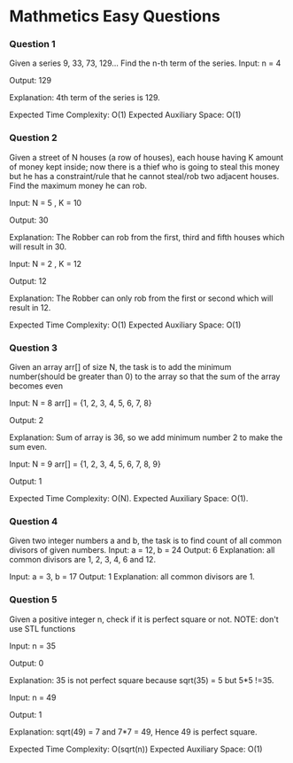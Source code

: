 
# Mathmetics Easy Questions





### Question 1
Given a series 9, 33, 73, 129...  Find the n-th term of the series.
Input: n = 4

Output: 129

Explanation: 4th term of the 
series is 129.

Expected Time Complexity: O(1)
Expected Auxiliary Space: O(1)
### Question 2
Given a street of N houses (a row of houses), each house having K amount of money kept inside; now there is a thief who is going to steal this money but he has a constraint/rule that he cannot steal/rob two adjacent houses. Find the maximum money he can rob.

Input:
N = 5 , K = 10

Output:
30

Explanation:
The Robber can rob from the first, third
and fifth houses which will result in 30.

Input:
N = 2 , K = 12

Output:
12

Explanation:
The Robber can only rob from the first
or second which will result in 12.

Expected Time Complexity: O(1)
Expected Auxiliary Space: O(1)

### Question 3
Given an array arr[] of size N, the task is to add the minimum number(should be greater than 0) to the array so that the sum of the array becomes even

Input: N = 8
arr[] = {1, 2, 3, 4, 5, 6, 7, 8}

Output:  2

Explanation:  Sum of array is 36, so 
we add minimum number 2 to make the 
sum even.

Input: N = 9
arr[] = {1, 2, 3, 4, 5, 6, 7, 8, 9}

Output:  1

Expected Time Complexity: O(N). 
Expected Auxiliary Space: O(1).
### Question 4
Given two integer numbers a and b, the task is to find count of all common divisors of given numbers.
Input: a = 12, b = 24
Output: 6 
Explanation: all common divisors 
are 1, 2, 3, 4, 6 and 12.

Input: a = 3, b = 17
Output: 1
Explanation: all common divisors are 1.
### Question 5
Given a positive integer n, check if it is perfect square or not.
NOTE: don't use STL functions

Input: n = 35

Output: 0 

Explanation: 35 is not perfect
square because sqrt(35) = 5 but
5*5 !=35.

Input: n = 49

Output: 1

Explanation: sqrt(49) = 7 and 
7*7 = 49, Hence 49 is perfect square. 

Expected Time Complexity: O(sqrt(n))
Expected Auxiliary Space: O(1)